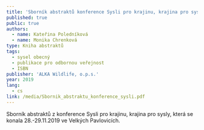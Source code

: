 ```yaml
---
title: 'Sborník abstraktů konference Sysli pro krajinu, krajina pro sysly'
published: true
public: true
authors:
  - name: Kateřina Poledníková
  - name: Monika Chrenková
type: Kniha abstraktů
tags:
  - sysel obecný
  - publikace pro odbornou veřejnost
  - ISBN
publisher: 'ALKA Wildlife, o.p.s.'
year: 2019
lang:
  - cs
link: /media/Sbornik_abstraktu_konference_sysli.pdf
---
```

Sborník abstraktů z konference Sysli pro krajinu, krajina pro sysly, která se konala 28.-29.11.2019 ve Velkých Pavlovicích. 
